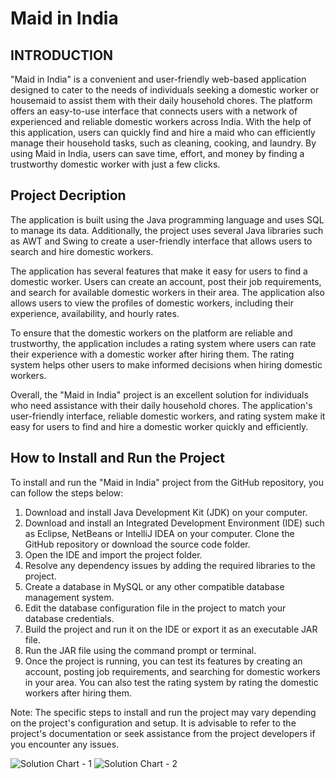 
# Maid in India

## INTRODUCTION

"Maid in India" is a convenient and user-friendly web-based application designed to cater to the needs of individuals seeking a domestic worker or housemaid to assist them with their daily household chores. The platform offers an easy-to-use interface that connects users with a network of experienced and reliable domestic workers across India. With the help of this application, users can quickly find and hire a maid who can efficiently manage their household tasks, such as cleaning, cooking, and laundry. By using Maid in India, users can save time, effort, and money by finding a trustworthy domestic worker with just a few clicks.

## Project Decription

The application is built using the Java programming language and uses SQL to manage its data. Additionally, the project uses several Java libraries such as AWT and Swing to create a user-friendly interface that allows users to search and hire domestic workers.

The application has several features that make it easy for users to find a domestic worker. Users can create an account, post their job requirements, and search for available domestic workers in their area. The application also allows users to view the profiles of domestic workers, including their experience, availability, and hourly rates.

To ensure that the domestic workers on the platform are reliable and trustworthy, the application includes a rating system where users can rate their experience with a domestic worker after hiring them. The rating system helps other users to make informed decisions when hiring domestic workers.

Overall, the "Maid in India" project is an excellent solution for individuals who need assistance with their daily household chores. The application's user-friendly interface, reliable domestic workers, and rating system make it easy for users to find and hire a domestic worker quickly and efficiently.

## How to Install and Run the Project

To install and run the "Maid in India" project from the GitHub repository, you can follow the steps below:

1. Download and install Java Development Kit (JDK) on your computer.
2. Download and install an Integrated Development Environment (IDE) such as Eclipse, NetBeans or IntelliJ IDEA on your computer.
Clone the GitHub repository or download the source code folder.
3. Open the IDE and import the project folder.
4. Resolve any dependency issues by adding the required libraries to the project.
5. Create a database in MySQL or any other compatible database management system.
6. Edit the database configuration file in the project to match your database credentials.
7. Build the project and run it on the IDE or export it as an executable JAR file.
8. Run the JAR file using the command prompt or terminal.
9. Once the project is running, you can test its features by creating an account, posting job requirements, and searching for domestic workers in your area. You can also test the rating system by rating the domestic workers after hiring them.

Note: The specific steps to install and run the project may vary depending on the project's configuration and setup. It is advisable to refer to the project's documentation or seek assistance from the project developers if you encounter any issues.


![Solution Chart - 1](https://user-images.githubusercontent.com/77524835/142022601-250e4462-6ece-491b-9b7f-08747780c349.jpeg)
![Solution Chart - 2](https://user-images.githubusercontent.com/77524835/142022639-aec87ce4-5a99-4b77-a257-2bfdb0b6ab30.jpeg)






                               
